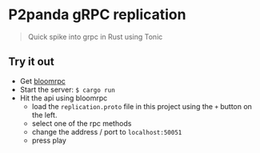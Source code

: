 # P2panda gRPC replication

> Quick spike into grpc in Rust using Tonic

## Try it out

- Get [bloomrpc](https://github.com/bloomrpc/bloomrpc)
- Start the server: `$ cargo run`
- Hit the api using bloomrpc
  - load the `replication.proto` file in this project using the `+` button on the left.
  - select one of the rpc methods
  - change the address / port to `localhost:50051`
  - press play

